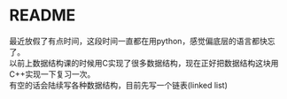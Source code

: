 # README
最近放假了有点时间，这段时间一直都在用python，感觉偏底层的语言都快忘了。  
以前上数据结构课的时候用C实现了很多数据结构，现在正好把数据结构这块用C++实现一下复习一次。  
有空的话会陆续写各种数据结构，目前先写一个链表(linked list)